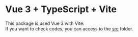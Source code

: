 # Vue 3 + TypeScript + Vite

This package is used Vue 3 with Vite. <br />
If you want to check codes, you can access to the <a href="https://github.com/smileJanet/PracticeVue/tree/main/VuePracticeWithVite/src">src<a> folder.
